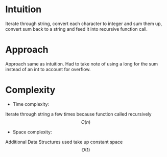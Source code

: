 # Intuition
<!-- Describe your first thoughts on how to solve this problem. -->
Iterate through string, convert each character to integer and sum them up, convert sum back to a string and feed it into recursive function call.

# Approach
<!-- Describe your approach to solving the problem. -->
Approach same as intuition. Had to take note of using a long for the sum instead of an int to account for overflow.

# Complexity
- Time complexity:
<!-- Add your time complexity here, e.g. $$O(n)$$ -->
Iterate through string a few times because function called recursively
$$O(n)$$

- Space complexity:
<!-- Add your space complexity here, e.g. $$O(n)$$ -->
Additional Data Structures used take up constant space
$$O(1)$$